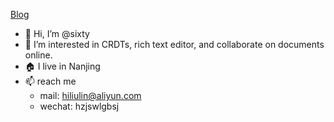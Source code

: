 [Blog](https://www.sixtyden.com)
- 👋 Hi, I’m @sixty
- 👀 I’m interested in CRDTs, rich text editor, and collaborate on documents online.
- 🏠 I live in Nanjing
- 📫 reach me
  - mail: hiliulin@aliyun.com
  - wechat: hzjswlgbsj

<!---
hzjswlgbsj/hzjswlgbsj is a ✨ special ✨ repository because its `README.md` (this file) appears on your GitHub profile.
You can click the Preview link to take a look at your changes.
--->
